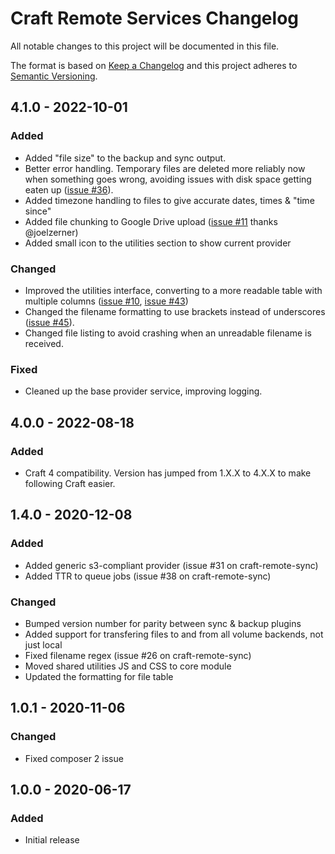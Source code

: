 # Craft Remote Services Changelog

All notable changes to this project will be documented in this file.

The format is based on [Keep a Changelog](http://keepachangelog.com/) and this project adheres to [Semantic Versioning](http://semver.org/).

## 4.1.0 - 2022-10-01

### Added

- Added "file size" to the backup and sync output.
- Better error handling. Temporary files are deleted more reliably now when something goes wrong, avoiding issues with disk space getting eaten up ([issue #36](https://github.com/weareferal/craft-remote-backup/issues/36)).
- Added timezone handling to files to give accurate dates, times & "time since"
- Added file chunking to Google Drive upload ([issue #11](https://github.com/weareferal/craft-remote-core/pull/11) thanks @joelzerner)
- Added small icon to the utilities section to show current provider

### Changed

- Improved the utilities interface, converting to a more readable table with multiple columns ([issue #10](https://github.com/weareferal/craft-remote-backup/issues/10), [issue #43](https://github.com/weareferal/craft-remote-sync/issues/43))
- Changed the filename formatting to use brackets instead of underscores ([issue #45](https://github.com/weareferal/craft-remote-sync/issues/45)).
- Changed file listing to avoid crashing when an unreadable filename is received.

### Fixed

- Cleaned up the base provider service, improving logging.

## 4.0.0 - 2022-08-18

### Added

- Craft 4 compatibility. Version has jumped from 1.X.X to 4.X.X to make following Craft easier.

## 1.4.0 - 2020-12-08

### Added

- Added generic s3-compliant provider (issue #31 on craft-remote-sync)
- Added TTR to queue jobs (issue #38 on craft-remote-sync)

### Changed

- Bumped version number for parity between sync & backup plugins
- Added support for transfering files to and from all volume backends, not just local
- Fixed filename regex (issue #26 on craft-remote-sync)
- Moved shared utilities JS and CSS to core module
- Updated the formatting for file table

## 1.0.1 - 2020-11-06

### Changed

- Fixed composer 2 issue

## 1.0.0 - 2020-06-17

### Added

- Initial release
